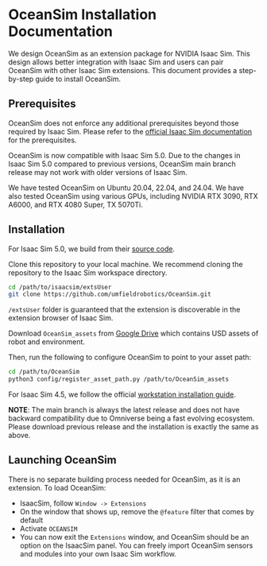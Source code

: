 # OceanSim Installation Documentation
We design OceanSim as an extension package for NVIDIA Isaac Sim. This design allows better integration with Isaac Sim and users can pair OceanSim with other Isaac Sim extensions. This document provides a step-by-step guide to install OceanSim.

## Prerequisites
OceanSim does not enforce any additional prerequisites beyond those required by Isaac Sim. Please refer to the [official Isaac Sim documentation](https://docs.isaacsim.omniverse.nvidia.com/latest/installation/requirements.html#system-requirements) for the prerequisites.

OceanSim is now compatible with Isaac Sim 5.0. Due to the changes in Isaac Sim 5.0 compared to previous versions, OceanSim main branch release may not work with older versions of Isaac Sim.

We have tested OceanSim on Ubuntu 20.04, 22.04, and 24.04. We have also tested OceanSim using various GPUs, including NVIDIA RTX 3090, RTX A6000, and RTX 4080 Super, TX 5070Ti. 

## Installation
For Isaac Sim 5.0, we build from their [source code](https://github.com/isaac-sim/IsaacSim).



Clone this repository to your local machine. We recommend cloning the repository to the Isaac Sim workspace directory.
```bash
cd /path/to/isaacsim/extsUser
git clone https://github.com/umfieldrobotics/OceanSim.git
```
`/extsUser` folder is guaranteed that the extension is discoverable in the extension browser of Isaac Sim.

Download `OceanSim_assets` from [Google Drive](https://drive.google.com/drive/folders/1qg4-Y_GMiybnLc1BFjx0DsWfR0AgeZzA?usp=sharing) which contains USD assets of robot and environment.

Then, run the following to configure OceanSim to point to your asset path:

```bash
cd /path/to/OceanSim
python3 config/register_asset_path.py /path/to/OceanSim_assets
```
For Isaac Sim 4.5, we follow the official [workstation installation guide](https://docs.isaacsim.omniverse.nvidia.com/latest/installation/install_workstation.html).

**NOTE**: The main branch is always the latest release and does not have backward compatibility due to Omniverse being a fast evolving ecosystem. 
Please download previous release and the installation is exactly the same as above.

## Launching OceanSim
There is no separate building process needed for OceanSim, as it is an extension. To load OceanSim: 
- IsaacSim, follow `Window -> Extensions`
- On the window that shows up, remove the `@feature` filter that comes by default
- Activate `OCEANSIM`
- You can now exit the `Extensions` window, and OceanSim should be an option on the IsaacSim panel. You can freely import OceanSim sensors and modules into your own Isaac Sim workflow.
